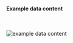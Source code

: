 <h4>Example data content</h4>
<br>

<img src="specialty-rx-observation-lab-1.png" alt="example data content"/><br><br>